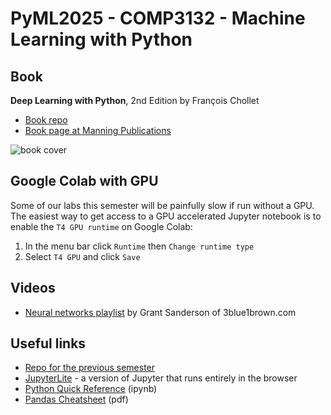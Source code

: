 # PyML2025 - COMP3132 - Machine Learning with Python

## Book
**Deep Learning with Python**, 2nd Edition by François Chollet
- [Book repo](https://github.com/fchollet/deep-learning-with-python-notebooks)
- [Book page at Manning Publications](https://www.manning.com/books/deep-learning-with-python-second-edition)

![book cover](https://images.manning.com/264/352/resize/book/a/2a49d38-96e5-4bf7-8555-57f689c52ebf/Chollet-2ed-HI.png)

## Google Colab with GPU
Some of our labs this semester will be painfully slow if run without a GPU. The easiest way to get access to a GPU accelerated Jupyter notebook is to enable the `T4 GPU runtime` on Google Colab:

1. In the menu bar click `Runtime` then `Change runtime type`
1. Select `T4 GPU` and click `Save`

## Videos
- [Neural networks playlist](https://www.youtube.com/playlist?list=PLZHQObOWTQDNU6R1_67000Dx_ZCJB-3pi) by Grant Sanderson of 3blue1brown.com

## Useful links
- [Repo for the previous semester](https://github.com/kamrik/PyData2024)
- [JupyterLite](https://jupyterlite.github.io/demo/lab/index.html) - a version of Jupyter that runs entirely in the browser
- [Python Quick Reference](https://nbviewer.org/github/justmarkham/python-reference/blob/master/reference.ipynb) (ipynb)
- [Pandas Cheatsheet](https://pandas.pydata.org/Pandas_Cheat_Sheet.pdf) (pdf)

